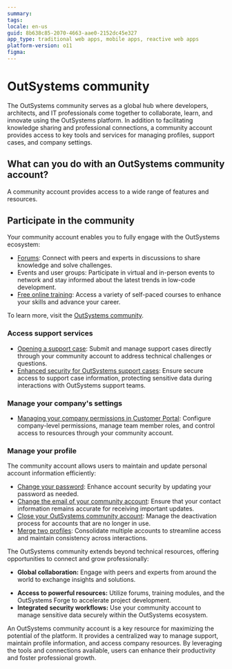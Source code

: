 ```yaml
---
summary:
tags:
locale: en-us
guid: 8b638c85-2070-4663-aae0-2152dc45e327
app_type: traditional web apps, mobile apps, reactive web apps
platform-version: o11
figma:
---
```


# OutSystems community

The OutSystems community serves as a global hub where developers, architects, and IT professionals come together to collaborate, learn, and innovate using the OutSystems platform. In addition to facilitating knowledge sharing and professional connections, a community account provides access to key tools and services for managing profiles, support cases, and company settings.  

## What can you do with an OutSystems community account?  

A community account provides access to a wide range of features and resources.

## Participate in the community

Your community account enables you to fully engage with the OutSystems ecosystem:

* [Forums](https://www.outsystems.com/forums/): Connect with peers and experts in discussions to share knowledge and solve challenges.
* Events and user groups: Participate in virtual and in-person events to network and stay informed about the latest trends in low-code development.
* [Free online training](https://learn.outsystems.com/training): Access a variety of self-paced courses to enhance your skills and advance your career.

To learn more, visit the [OutSystems community](https://www.outsystems.com/community/).

### Access support services  

* [Opening a support case](open-support-case.md): Submit and manage support cases directly through your community account to address technical challenges or questions.  
* [Enhanced security for OutSystems support cases](support-cases-security.md): Ensure secure access to support case information, protecting sensitive data during interactions with OutSystems support teams.  

### Manage your company's settings  

* [Managing your company permissions in Customer Portal](customer-portal.md): Configure company-level permissions, manage team member roles, and control access to resources through your community account.  

### Manage your profile  

The community account allows users to maintain and update personal account information efficiently:  

* [Change your password](change-community-pw.md): Enhance account security by updating your password as needed.  
* [Change the email of your community account](change-community-email.md): Ensure that your contact information remains accurate for receiving important updates.  
* [Close your OutSystems community account](close-community-account.md): Manage the deactivation process for accounts that are no longer in use.  
* [Merge two profiles](merge-accounts.md): Consolidate multiple accounts to streamline access and maintain consistency across interactions.  


The OutSystems community extends beyond technical resources, offering opportunities to connect and grow professionally:  

+ **Global collaboration:** Engage with peers and experts from around the world to exchange insights and solutions.  
* **Access to powerful resources:** Utilize forums, training modules, and the OutSystems Forge to accelerate project development.  
* **Integrated security workflows:** Use your community account to manage sensitive data securely within the OutSystems ecosystem.  


An OutSystems community account is a key resource for maximizing the potential of the platform. It provides a centralized way to manage support, maintain profile information, and access company resources. By leveraging the tools and connections available, users can enhance their productivity and foster professional growth.
